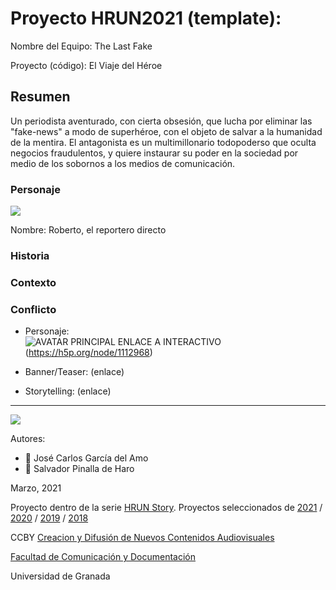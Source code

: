 

# Proyecto HRUN2021 (template): 

Nombre del Equipo: The Last Fake

Proyecto (código): El Viaje del Héroe


## Resumen
Un periodista aventurado, con cierta obsesión, que lucha por eliminar las "fake-news" a modo de superhéroe, con el objeto de salvar a la humanidad de la mentira. El antagonista es un multimillonario todopoderso que oculta negocios fraudulentos, y quiere instaurar su poder en la sociedad por medio de los sobornos a los medios de comunicación.

### Personaje

![](https://github.com/mgea/storytelling/blob/master/img-nobody.png)

Nombre: Roberto, el reportero directo


### Historia


### Contexto


### Conflicto 


- Personaje:    
![AVATAR PRINCIPAL](https://user-images.githubusercontent.com/79196259/109630610-6e64ed00-7b45-11eb-837e-7d0e2af457d7.jpg)
ENLACE A INTERACTIVO (https://h5p.org/node/1112968)

- Banner/Teaser:  (enlace) 


- Storytelling: (enlace) 

------
![](https://upload.wikimedia.org/wikipedia/commons/thumb/6/62/CC-BY-SA-Andere_Wikis_%28v%29.svg/200px-CC-BY-SA-Andere_Wikis_%28v%29.svg.png)


Autores: 
<!---
Incluir lista de personas del grupo 
Se puede añadir enlace a página personal de github o lo que se quiera...(optativo)
-->

- :man: José Carlos García del Amo
- :man: Salvador Pinalla de Haro 

<!---
Lista completa de emojis de markDown - https://gist.github.com/rxaviers/7360908) 
-->



Marzo, 2021

Proyecto dentro de la serie [HRUN Story](https://github.com/mgea/storytelling_21/blob/master/What_is_a_HRUN_story.md). 
Proyectos seleccionados de  [2021](https://github.com/mgea/storytelling/blob/master/2021/readme.md) / [2020](https://github.com/mgea/storytelling/blob/master/2020/readme.md)  / 
[2019](https://github.com/mgea/storytelling/blob/master/2019/readme.md) / [2018](https://github.com/mgea/storytelling/blob/master/2018/readme.md) 

CCBY [Creacion y Difusión de Nuevos Contenidos Audiovisuales](http://utopolis.ugr.es/medialab)

[Facultad de Comunicación y Documentación](http://fcd.ugr.es)

Universidad de Granada
